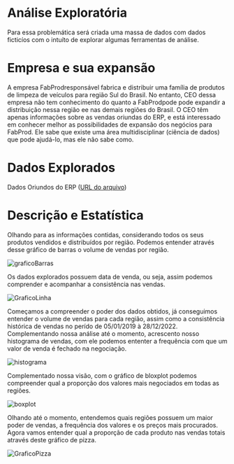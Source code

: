 # Análise Exploratória 

Para essa problemática será criada uma massa de dados com dados ficticíos com o intuíto de explorar algumas ferramentas de análise.

# Empresa e sua expansão

A empresa FabProdresponsável fabrica e distribuir uma família de produtos de limpeza de veículos para região Sul do Brasil. No entanto, CEO dessa empresa não tem conhecimento do quanto a FabProdpode pode expandir a distribuição nessa região ee nas demais regiões do Brasil. O CEO têm apenas informações sobre as vendas oriundas do ERP, e está interessado em conhecer melhor as possibilidades de expansão dos negócios para FabProd. Ele sabe que existe uma área multidisciplinar (ciência de dados) que pode ajudá-lo, mas ele não sabe como. 

# Dados Explorados

Dados Oriundos do ERP ([URL do arquivo](https://github.com/Tomasi/AnaliseExploratoriaVendas/blob/master/dados_vendas.xlsx))

# Descrição e Estatística

Olhando para as informações contidas, considerando todos os seus produtos vendidos e distribuídos por região. Podemos entender através desse gráfico de barras o volume de vendas por região.


![graficoBarras](https://github.com/Tomasi/AnaliseExploratoriaVendas/assets/61890715/eb559b49-3f64-49b9-b6c7-5518f1efd3f9)


Os dados explorados possuem data de venda, ou seja, assim podemos comprender e acompanhar a consistência nas vendas.

![GraficoLinha](https://github.com/Tomasi/AnaliseExploratoriaVendas/assets/61890715/c438b52f-e0c1-492d-9b21-8fb9ff1ed7c1)

Começamos a compreender o poder dos dados obtidos, já conseguimos entender o volume de vendas para cada região, assim como a consistência histórica de vendas no perído de 05/01/2019 à 28/12/2022. Complementando nossa análise até o momento, acrescento nosso histograma de vendas, com ele podemos ententer a frequência com que um valor de venda é fechado na negociação.

![histograma](https://github.com/Tomasi/AnaliseExploratoriaVendas/assets/61890715/88d1fa27-71ce-4849-a2b7-f7afecd33cd1)

Complementado nossa visão, com o gráfico de bloxplot podemos compreender qual a proporção dos valores mais negociados em todas as regiões.

![boxplot](https://github.com/Tomasi/AnaliseExploratoriaVendas/assets/61890715/4594abea-f3d8-420d-88cb-4add9a20bf26)

Olhando até o momento, entendemos quais regiões possuem um maior poder de vendas, a frequência dos valores e os preços mais procurados. Agora vamos entender qual a proporção de cada produto nas vendas totais através deste gráfico de pizza.

![GraficoPizza](https://github.com/Tomasi/AnaliseExploratoriaVendas/assets/61890715/4dcd8a02-3a22-4bb8-ab68-c51f72af508d)


